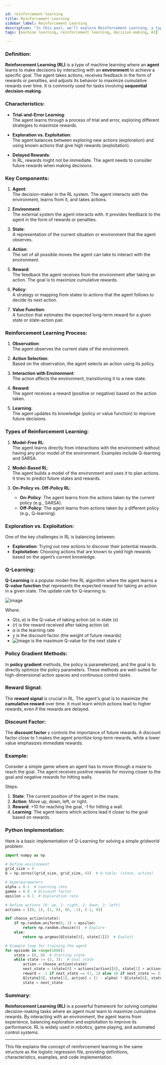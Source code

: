 ```yaml
---

id: reinforcement-learning  
title: Reinforcement Learning  
sidebar_label: Reinforcement Learning  
description: "In this post, we'll explore Reinforcement Learning, a type of machine learning used for decision-making and optimizing actions."  
tags: [machine learning, reinforcement learning, decision-making, AI]

---
```


### Definition:
**Reinforcement Learning (RL)** is a type of machine learning where an **agent** learns to make decisions by interacting with an **environment** to achieve a specific goal. The agent takes actions, receives feedback in the form of rewards or penalties, and adjusts its behavior to maximize cumulative rewards over time. It is commonly used for tasks involving **sequential decision-making**.

### Characteristics:
- **Trial-and-Error Learning**:  
  The agent learns through a process of trial and error, exploring different strategies to maximize rewards.
  
- **Exploration vs. Exploitation**:  
  The agent balances between exploring new actions (exploration) and using known actions that give high rewards (exploitation).
  
- **Delayed Rewards**:  
  In RL, rewards might not be immediate. The agent needs to consider future rewards when making decisions.

### Key Components:
1. **Agent**:  
   The decision-maker in the RL system. The agent interacts with the environment, learns from it, and takes actions.
   
2. **Environment**:  
   The external system the agent interacts with. It provides feedback to the agent in the form of rewards or penalties.

3. **State**:  
   A representation of the current situation or environment that the agent observes.

4. **Action**:  
   The set of all possible moves the agent can take to interact with the environment.

5. **Reward**:  
   The feedback the agent receives from the environment after taking an action. The goal is to maximize cumulative rewards.

6. **Policy**:  
   A strategy or mapping from states to actions that the agent follows to decide its next action.

7. **Value Function**:  
   A function that estimates the expected long-term reward for a given state or state-action pair.

### Reinforcement Learning Process:
1. **Observation**:  
   The agent observes the current state of the environment.

2. **Action Selection**:  
   Based on the observation, the agent selects an action using its policy.

3. **Interaction with Environment**:  
   The action affects the environment, transitioning it to a new state.

4. **Reward**:  
   The agent receives a reward (positive or negative) based on the action taken.

5. **Learning**:  
   The agent updates its knowledge (policy or value function) to improve future decisions.

### Types of Reinforcement Learning:
1. **Model-Free RL**:  
   The agent learns directly from interactions with the environment without having any prior model of the environment. Examples include Q-learning and SARSA.
   
2. **Model-Based RL**:  
   The agent builds a model of the environment and uses it to plan actions. It tries to predict future states and rewards.

3. **On-Policy vs. Off-Policy RL**:  
   - **On-Policy**: The agent learns from the actions taken by the current policy (e.g., SARSA).
   - **Off-Policy**: The agent learns from actions taken by a different policy (e.g., Q-learning).

### Exploration vs. Exploitation:
One of the key challenges in RL is balancing between:
- **Exploration**: Trying out new actions to discover their potential rewards.
- **Exploitation**: Choosing actions that are known to yield high rewards based on the agent’s current knowledge.

### Q-Learning:
**Q-Learning** is a popular model-free RL algorithm where the agent learns a **Q-value function** that represents the expected reward for taking an action in a given state. The update rule for Q-learning is:

![image](https://github.com/user-attachments/assets/44d29298-4002-4fe2-8b87-a53e38f03c1a)


Where:
- $Q(s, a)$ is the Q-value of taking action $( a )$ in state $(s)$
- $( r )$ is the reward received after taking action $( a )$
- $α$ is the learning rate
- $γ$ is the discount factor (the weight of future rewards)
- ![image](https://github.com/user-attachments/assets/36e1cfa7-aa4f-457e-8b7f-ba485f205cc5)
 is the maximum Q-value for the next state $s'$

### Policy Gradient Methods:
In **policy gradient** methods, the policy is parameterized, and the goal is to directly optimize the policy parameters. These methods are well-suited for high-dimensional action spaces and continuous control tasks.

### Reward Signal:
The **reward signal** is crucial in RL. The agent's goal is to maximize the **cumulative reward** over time. It must learn which actions lead to higher rewards, even if the rewards are delayed.

### Discount Factor:
The **discount factor** $γ$ controls the importance of future rewards. A discount factor close to 1 makes the agent prioritize long-term rewards, while a lower value emphasizes immediate rewards.

### Example:
Consider a simple game where an agent has to move through a maze to reach the goal. The agent receives positive rewards for moving closer to the goal and negative rewards for hitting walls.

Steps:
1. **State**: The current position of the agent in the maze.
2. **Action**: Move up, down, left, or right.
3. **Reward**: +10 for reaching the goal, -1 for hitting a wall.
4. **Learning**: The agent learns which actions lead it closer to the goal based on rewards.

### Python Implementation:
Here is a basic implementation of Q-Learning for solving a simple gridworld problem:

```python
import numpy as np

# Define environment
grid_size = 4
Q = np.zeros((grid_size, grid_size, 4))  # Q-table: (state, action)

# Hyperparameters
alpha = 0.1  # Learning rate
gamma = 0.9  # Discount factor
epsilon = 0.1  # Exploration rate

# Define actions (0: up, 1: right, 2: down, 3: left)
actions = [(0, 1), (1, 0), (0, -1), (-1, 0)]

def choose_action(state):
    if np.random.uniform(0, 1) < epsilon:
        return np.random.choice(4)  # Explore
    else:
        return np.argmax(Q[state[0], state[1]])  # Exploit

# Example loop for training the agent
for episode in range(1000):
    state = (0, 0)  # Starting state
    while state != (3, 3):  # Goal state
        action = choose_action(state)
        next_state = (state[0] + actions[action][0], state[1] + actions[action][1])
        reward = -1 if next_state == (1, 1) else 10 if next_state == (3, 3) else 0
        Q[state[0], state[1], action] = (1 - alpha) * Q[state[0], state[1], action] + alpha * (reward + gamma * np.max(Q[next_state[0], next_state[1]]))
        state = next_state
```

### Summary:
**Reinforcement Learning (RL)** is a powerful framework for solving complex decision-making tasks where an agent must learn to maximize cumulative rewards. By interacting with an environment, the agent learns from experience, balancing exploration and exploitation to improve its performance. RL is widely used in robotics, game playing, and automated control systems.

---

This file explains the concept of reinforcement learning in the same structure as the logistic regression file, providing definitions, characteristics, examples, and code implementation.
